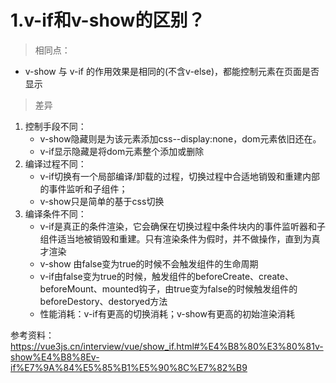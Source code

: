  
 # 1.v-if和v-show的区别？

 > 相同点：

 -  v-show 与 v-if 的作用效果是相同的(不含v-else)，都能控制元素在页面是否显示

> 差异
1. 控制手段不同：
    - v-show隐藏则是为该元素添加css--display:none，dom元素依旧还在。
    - v-if显示隐藏是将dom元素整个添加或删除
2. 编译过程不同：
    - v-if切换有一个局部编译/卸载的过程，切换过程中合适地销毁和重建内部的事件监听和子组件；
    - v-show只是简单的基于css切换
3. 编译条件不同：
    - v-if是真正的条件渲染，它会确保在切换过程中条件块内的事件监听器和子组件适当地被销毁和重建。只有渲染条件为假时，并不做操作，直到为真才渲染
    - v-show 由false变为true的时候不会触发组件的生命周期
    - v-if由false变为true的时候，触发组件的beforeCreate、create、beforeMount、mounted钩子，由true变为false的时候触发组件的beforeDestory、destoryed方法
    - 性能消耗：v-if有更高的切换消耗；v-show有更高的初始渲染消耗



参考资料：https://vue3js.cn/interview/vue/show_if.html#%E4%B8%80%E3%80%81v-show%E4%B8%8Ev-if%E7%9A%84%E5%85%B1%E5%90%8C%E7%82%B9